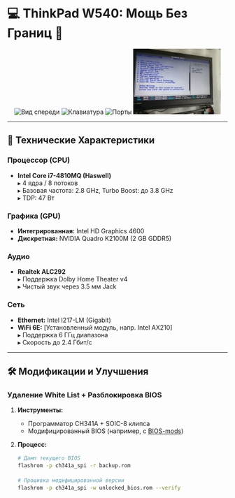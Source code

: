 # 💻 ThinkPad W540: Мощь Без Границ 🚀

<div align="center">
  <img src="https://example.com/w540_front.jpg" width="200" alt="Вид спереди">
  <img src="https://example.com/w540_keyboard.jpg" width="200" alt="Клавиатура">
  <img src="https://example.com/w540_ports.jpg" width="200" alt="Порты">
  <img src="images/IMG-20241219-WA0004.jpg" width="200" alt="Разблокированный BIOS">
</div>

---

## 🔧 Технические Характеристики

### **Процессор (CPU)**
- **Intel Core i7-4810MQ (Haswell)**  
  ▸ 4 ядра / 8 потоков  
  ▸ Базовая частота: 2.8 GHz, Turbo Boost: до 3.8 GHz  
  ▸ TDP: 47 Вт  

### **Графика (GPU)**
- **Интегрированная:** Intel HD Graphics 4600  
- **Дискретная:** NVIDIA Quadro K2100M (2 GB GDDR5)  

### **Аудио**
- **Realtek ALC292**  
  ▸ Поддержка Dolby Home Theater v4  
  ▸ Чистый звук через 3.5 мм Jack

### **Сеть**
- **Ethernet:** Intel I217-LM (Gigabit)  
- **WiFi 6E:** [Установленный модуль, напр. Intel AX210]  
  ▸ Поддержка 6 ГГц диапазона  
  ▸ Скорость до 2.4 Гбит/с  

---

## 🛠 Модификации и Улучшения

### **Удаление White List + Разблокировка BIOS**
1. **Инструменты:**  
   - Программатор CH341A + SOIC-8 клипса
   - Модифицированный BIOS (например, с [BIOS-mods](https://bios-mods.ru))
   
2. **Процесс:**
   ```bash
   # Дамп текущего BIOS
   flashrom -p ch341a_spi -r backup.rom

   # Прошивка модифицированной версии
   flashrom -p ch341a_spi -w unlocked_bios.rom --verify
